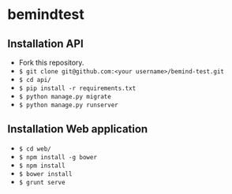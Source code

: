 # bemindtest

## Installation API

* Fork this repository.
* `$ git clone git@github.com:<your username>/bemind-test.git`
* `$ cd api/`
* `$ pip install -r requirements.txt`
* `$ python manage.py migrate`
* `$ python manage.py runserver`

## Installation Web application

* `$ cd web/`
* `$ npm install -g bower`
* `$ npm install`
* `$ bower install`
* `$ grunt serve`
